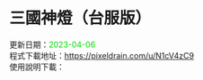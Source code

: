 # 三國神燈（台服版）
更新日期：<font color="#00dd00">2023-04-06</font><br>
程式下載地址：https://pixeldrain.com/u/N1cV4zC9 <br>
使用說明下載：
